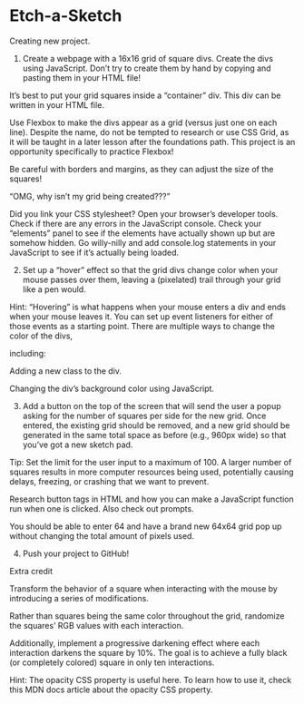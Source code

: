 # Etch-a-Sketch
Creating new project.

1. Create a webpage with a 16x16 grid of square divs.
Create the divs using JavaScript. Don’t try to create them by hand by copying and pasting them in your HTML file!

It’s best to put your grid squares inside a “container” div. This div can be written in your HTML file.

Use Flexbox to make the divs appear as a grid (versus just one on each line). Despite the name, do not be tempted to research or use CSS Grid, as it will be taught in a later lesson after the foundations path. This project is an opportunity specifically to practice Flexbox!

Be careful with borders and margins, as they can adjust the size of the squares!

“OMG, why isn’t my grid being created???”

Did you link your CSS stylesheet?
Open your browser’s developer tools.
Check if there are any errors in the JavaScript console.
Check your “elements” panel to see if the elements have actually shown up but are somehow hidden.
Go willy-nilly and add console.log statements in your JavaScript to see if it’s actually being loaded.

2. Set up a “hover” effect so that the grid divs change color when your mouse passes over them, leaving a (pixelated) trail through your grid like a pen would.

Hint: “Hovering” is what happens when your mouse enters a div and ends when your mouse leaves it. You can set up event listeners for either of those events as a starting point.
There are multiple ways to change the color of the divs, 

including:

Adding a new class to the div.

Changing the div’s background color using JavaScript.

3. Add a button on the top of the screen that will send the user a popup asking for the number of squares per side for the new grid. Once entered, the existing grid should be removed, and a new grid should be generated in the same total space as before (e.g., 960px wide) so that you’ve got a new sketch pad.

Tip: Set the limit for the user input to a maximum of 100. A larger number of squares results in more computer resources being used, potentially causing delays, freezing, or crashing that we want to prevent.

Research button tags in HTML and how you can make a JavaScript function run when one is clicked.
Also check out prompts.

You should be able to enter 64 and have a brand new 64x64 grid pop up without changing the total amount of pixels used.

4.  Push your project to GitHub!


Extra credit

Transform the behavior of a square when interacting with the mouse by introducing a series of modifications.

Rather than squares being the same color throughout the grid, randomize the squares’ RGB values with each interaction.

Additionally, implement a progressive darkening effect where each interaction darkens the square by 10%. The goal is to achieve a fully black (or completely colored) square in only ten interactions.

Hint: The opacity CSS property is useful here. To learn how to use it, check this MDN docs article about the opacity CSS property.
